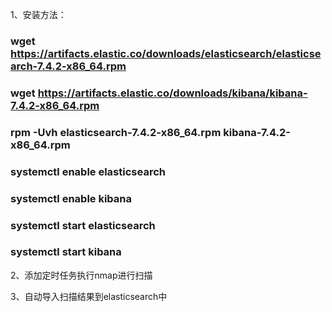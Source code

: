 1、安装方法：

  ### wget https://artifacts.elastic.co/downloads/elasticsearch/elasticsearch-7.4.2-x86_64.rpm
  ### wget https://artifacts.elastic.co/downloads/kibana/kibana-7.4.2-x86_64.rpm
  ### rpm -Uvh elasticsearch-7.4.2-x86_64.rpm kibana-7.4.2-x86_64.rpm
  ### systemctl enable elasticsearch
  ### systemctl enable kibana
  ### systemctl start elasticsearch
  ### systemctl start kibana

2、添加定时任务执行nmap进行扫描
  
 
3、自动导入扫描结果到elasticsearch中
